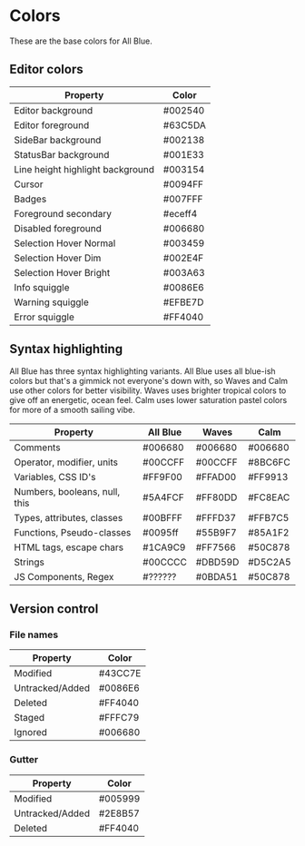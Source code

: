 # Colors

These are the base colors for All Blue.

## Editor colors

| Property                         | Color   |
| -------------------------------- | ------- |
| Editor background                | #002540 |
| Editor foreground                | #63C5DA |
| SideBar background               | #002138 |
| StatusBar background             | #001E33 |
| Line height highlight background | #003154 |
| Cursor                           | #0094FF |
| Badges                           | #007FFF |
| Foreground secondary             | #eceff4 |
| Disabled foreground              | #006680 |
| Selection Hover Normal           | #003459 |
| Selection Hover Dim              | #002E4F |
| Selection Hover Bright           | #003A63 |
| Info squiggle                    | #0086E6 |
| Warning squiggle                 | #EFBE7D |
| Error squiggle                   | #FF4040 |

## Syntax highlighting

All Blue has three syntax highlighting variants.
All Blue uses all blue-ish colors but that's
a gimmick not everyone's down with, so Waves and Calm use
other colors for better visibility. Waves uses brighter tropical colors
to give off an energetic, ocean feel. Calm uses lower saturation
pastel colors for more of a smooth sailing vibe.

| Property                      | All Blue | Waves   | Calm    |
| ----------------------------- | -------- | ------- | ------- |
| Comments                      | #006680  | #006680 | #006680 |
| Operator, modifier, units     | #00CCFF  | #00CCFF | #8BC6FC |
| Variables, CSS ID's           | #FF9F00  | #FFAD00 | #FF9913 |
| Numbers, booleans, null, this | #5A4FCF  | #FF80DD | #FC8EAC |
| Types, attributes, classes    | #00BFFF  | #FFFD37 | #FFB7C5 |
| Functions, Pseudo-classes     | #0095ff  | #55B9F7 | #85A1F2 |
| HTML tags, escape chars       | #1CA9C9  | #FF7566 | #50C878 |
| Strings                       | #00CCCC  | #DBD59D | #D5C2A5 |
| JS Components, Regex          | #??????  | #0BDA51 | #50C878 |

## Version control

### File names

| Property        | Color   |
| --------------- | ------- |
| Modified        | #43CC7E |
| Untracked/Added | #0086E6 |
| Deleted         | #FF4040 |
| Staged          | #FFFC79 |
| Ignored         | #006680 |

### Gutter

| Property        | Color   |
| --------------- | ------- |
| Modified        | #005999 |
| Untracked/Added | #2E8B57 |
| Deleted         | #FF4040 |
